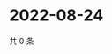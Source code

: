 # 2022-08-24

共 0 条

<!-- BEGIN WEIBO -->
<!-- 最后更新时间 Wed Aug 24 2022 04:01:33 GMT+0800 (China Standard Time) -->

<!-- END WEIBO -->
